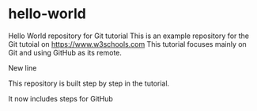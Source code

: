 # hello-world
Hello World repository for Git tutorial
This is an example repository for the Git tutoial on https://www.w3schools.com
This tutorial focuses mainly on Git and using GitHub as its remote.

New line

This repository is built step by step in the tutorial.

It now includes steps for GitHub
